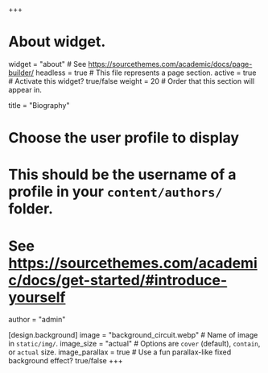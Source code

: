 +++
# About widget.
widget = "about"  # See https://sourcethemes.com/academic/docs/page-builder/
headless = true  # This file represents a page section.
active = true  # Activate this widget? true/false
weight = 20  # Order that this section will appear in.

title = "Biography"

# Choose the user profile to display
# This should be the username of a profile in your `content/authors/` folder.
# See https://sourcethemes.com/academic/docs/get-started/#introduce-yourself
author = "admin"

[design.background]
  image = "background_circuit.webp"  # Name of image in `static/img/`. 
  image_size = "actual"  #  Options are `cover` (default), `contain`, or `actual` size.
  image_parallax = true  # Use a fun parallax-like fixed background effect? true/false
+++
